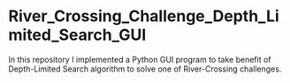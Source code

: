 # River_Crossing_Challenge_Depth_Limited_Search_GUI
In this repository I implemented a Python GUI program to take benefit of Depth-Limited Search algorithm to solve one of River-Crossing challenges.
